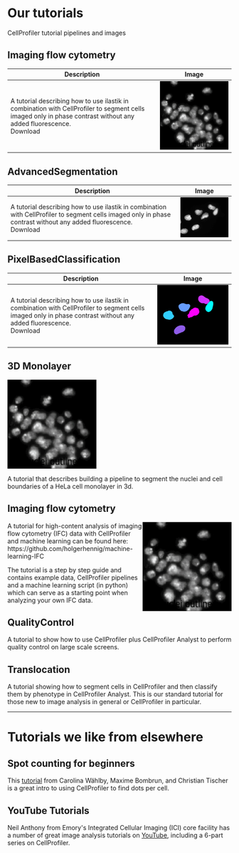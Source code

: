 # Our tutorials
CellProfiler tutorial pipelines and images


## Imaging flow cytometry

| Description | Image |
|---|---|
| A tutorial describing how to use ilastik in combination with CellProfiler to segment cells imaged only in phase contrast without any added fluorescence.<br> Download | <img src="Revitalize_example_pipelines/giftry2.gif" width="100%"> |


## AdvancedSegmentation

| Description | Image |
|---|---|
| A tutorial describing how to use ilastik in combination with CellProfiler to segment cells imaged only in phase contrast without any added fluorescence.<br> Download | <img src="assets/img/specklesab_1.gif" width="100%"> |


## PixelBasedClassification

| Description | Image |
|---|---|
|A tutorial describing how to use ilastik in combination with CellProfiler to segment cells imaged only in phase contrast without any added fluorescence.<br> Download|<img src="assets/img/specklescd_1.gif" width="100%"> |  


## 3D Monolayer

<img align="center" src="Revitalize_example_pipelines/giftry2.gif" width="200">

A tutorial that describes building a pipeline to segment the nuclei and cell boundaries of a HeLa cell monolayer in 3d. 

## Imaging flow cytometry

<img align="right" src="Revitalize_example_pipelines/giftry2.gif" width="200">
A tutorial for high-content analysis of imaging flow cytometry (IFC) data with CellProfiler and machine learning can be found here:
https://github.com/holgerhennig/machine-learning-IFC

The tutorial is a step by step guide and contains example data, CellProfiler pipelines and a machine learning script (in python) which can serve as a starting point when analyzing your own IFC data.
## QualityControl

A tutorial to show how to use CellProfiler plus CellProfiler Analyst to perform quality control on large scale screens.

## Translocation

A tutorial showing how to segment cells in CellProfiler and then classify them by phenotype in CellProfiler Analyst.  This is our standard tutorial for those new to image analysis in general or CellProfiler in particular.


-----
# Tutorials we like from elsewhere

## Spot counting for beginners

This [tutorial](https://github.com/tischi/cellprofiler-practical-NeuBIAS-Lisbon-2017/blob/master/practical-handout.md) from Carolina Wählby, Maxime Bombrun, and Christian Tischer is a great intro to using CellProfiler to find dots per cell.

## YouTube Tutorials

Neil Anthony from Emory's Integrated Cellular Imaging (ICI) core facility has a number of great image analysis tutorials on [YouTube](https://www.youtube.com/watch?v=IXsTba9Nxok&list=PL5Edc1v41fyBlbysy_1750IiT2xk6sDqO), including a 6-part series on CellProfiler.

